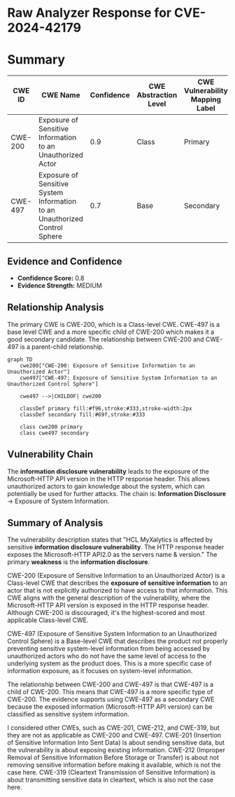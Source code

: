 # Raw Analyzer Response for CVE-2024-42179

# Summary
| CWE ID    | CWE Name                                                               | Confidence | CWE Abstraction Level | CWE Vulnerability Mapping Label | CWE-Vulnerability Mapping Notes |
| --------- | ---------------------------------------------------------------------- | ---------- | --------------------- | ------------------------------- | ------------------------------- |
| CWE-200   | Exposure of Sensitive Information to an Unauthorized Actor             | 0.9        | Class                 | Primary                         | Discouraged                   |
| CWE-497   | Exposure of Sensitive System Information to an Unauthorized Control Sphere | 0.7        | Base                 | Secondary                        | Allowed                         |

## Evidence and Confidence

*   **Confidence Score:** 0.8
*   **Evidence Strength:** MEDIUM

## Relationship Analysis
The primary CWE is CWE-200, which is a Class-level CWE. CWE-497 is a base level CWE and a more specific child of CWE-200 which makes it a good secondary candidate. The relationship between CWE-200 and CWE-497 is a parent-child relationship.

```mermaid
graph TD
    cwe200["CWE-200: Exposure of Sensitive Information to an Unauthorized Actor"]
    cwe497["CWE-497: Exposure of Sensitive System Information to an Unauthorized Control Sphere"]
    
    cwe497 -->|CHILDOF| cwe200
    
    classDef primary fill:#f96,stroke:#333,stroke-width:2px
    classDef secondary fill:#69f,stroke:#333
    
    class cwe200 primary
    class cwe497 secondary
```

## Vulnerability Chain
The **information disclosure vulnerability** leads to the exposure of the Microsoft-HTTP API version in the HTTP response header. This allows unauthorized actors to gain knowledge about the system, which can potentially be used for further attacks. The chain is: **Information Disclosure** -> Exposure of System Information.

## Summary of Analysis
The vulnerability description states that "HCL MyXalytics is affected by sensitive **information disclosure vulnerability**. The HTTP response header exposes the Microsoft-HTTP API2.0 as the servers name & version." The primary **weakness** is the **information disclosure**.

CWE-200 (Exposure of Sensitive Information to an Unauthorized Actor) is a Class-level CWE that describes the **exposure of sensitive information** to an actor that is not explicitly authorized to have access to that information. This CWE aligns with the general description of the vulnerability, where the Microsoft-HTTP API version is exposed in the HTTP response header. Although CWE-200 is discouraged, it's the highest-scored and most applicable Class-level CWE.

CWE-497 (Exposure of Sensitive System Information to an Unauthorized Control Sphere) is a Base-level CWE that describes the product not properly preventing sensitive system-level information from being accessed by unauthorized actors who do not have the same level of access to the underlying system as the product does. This is a more specific case of information exposure, as it focuses on system-level information.

The relationship between CWE-200 and CWE-497 is that CWE-497 is a child of CWE-200. This means that CWE-497 is a more specific type of CWE-200. The evidence supports using CWE-497 as a secondary CWE because the exposed information (Microsoft-HTTP API version) can be classified as sensitive system information.

I considered other CWEs, such as CWE-201, CWE-212, and CWE-319, but they are not as applicable as CWE-200 and CWE-497. CWE-201 (Insertion of Sensitive Information Into Sent Data) is about sending sensitive data, but the vulnerability is about exposing existing information. CWE-212 (Improper Removal of Sensitive Information Before Storage or Transfer) is about not removing sensitive information before making it available, which is not the case here. CWE-319 (Cleartext Transmission of Sensitive Information) is about transmitting sensitive data in cleartext, which is also not the case here.